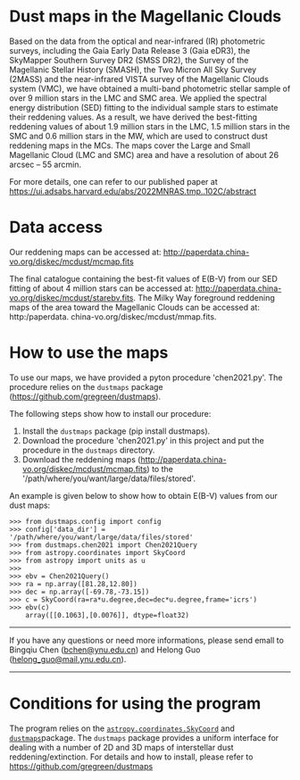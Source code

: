 # Dust maps in the Magellanic Clouds

Based on the data from the optical and near-infrared (IR) photometric surveys, including the Gaia Early Data Release 3 (Gaia eDR3), the SkyMapper Southern Survey DR2 (SMSS DR2), the Survey of the Magellanic Stellar History (SMASH), the Two Micron All Sky Survey (2MASS) and the near-infrared VISTA survey of the Magellanic Clouds system (VMC), we have obtained a multi-band photometric stellar sample of over 9 million stars in the LMC and SMC area. We applied the spectral energy distribution (SED) fitting to the individual sample stars to estimate their reddening values. As a result, we have derived the best-fitting reddening values of about 1.9 million stars in the LMC, 1.5 million stars in the SMC and 0.6 million stars in the MW, which are used to construct dust reddening maps in the MCs. The maps cover the Large and Small Magellanic Cloud (LMC and SMC) area and have a resolution of about 26 arcsec – 55 arcmin.

For more details, one can refer to our published paper at https://ui.adsabs.harvard.edu/abs/2022MNRAS.tmp..102C/abstract

# Data access

Our reddening maps can be accessed at: http://paperdata.china-vo.org/diskec/mcdust/mcmap.fits

The final catalogue containing the best-fit values of E(B-V) from our SED fitting of about 4 million stars can be accessed at: http://paperdata.china-vo.org/diskec/mcdust/starebv.fits. The Milky Way foreground reddening maps of the area toward the Magellanic Clouds can be accessed at: http:/paperdata. china-vo.org/diskec/mcdust/mmap.fits.
# How to use the maps

To use our maps, we have provided a pyton procedure 'chen2021.py'. The procedure relies on the `dustmaps` package (https://github.com/gregreen/dustmaps).

The following steps show how to install our procedure:
1. Install the `dustmaps` package (pip install dustmaps).
2. Download the procedure 'chen2021.py' in this project and put the procedure in the `dustmaps` directory. 
3. Download the reddening maps (http://paperdata.china-vo.org/diskec/mcdust/mcmap.fits) to the '/path/where/you/want/large/data/files/stored'.


An example is given below to show how to obtain E(B-V) values from our dust maps:

    >>> from dustmaps.config import config
    >>> config['data_dir'] = '/path/where/you/want/large/data/files/stored'
    >>> from dustmaps.chen2021 import Chen2021Query
    >>> from astropy.coordinates import SkyCoord
    >>> from astropy import units as u
    >>>
    >>> ebv = Chen2021Query()
    >>> ra = np.array([81.28,12.80])
    >>> dec = np.array([-69.78,-73.15])
    >>> c = SkyCoord(ra=ra*u.degree,dec=dec*u.degree,frame='icrs')  
    >>> ebv(c)
        array([[0.1063],[0.0076]], dtype=float32) 
     
--------------------------------------------------------------------------------
If you have any questions or need more informations, please send emall to Bingqiu Chen (bchen@ynu.edu.cn) and Helong Guo (helong_guo@mail.ynu.edu.cn).

--------------------------------------------------------------------------------

# Conditions for using the program

The program relies on the [`astropy.coordinates.SkyCoord`](http://docs.astropy.org/en/stable/api/astropy.coordinates.SkyCoord.html#astropy.coordinates.SkyCoord) and [`dustmaps`](https://github.com/gregreen/dustmaps)package. 
The `dustmaps` package provides a uniform interface for dealing with a number of 2D and 3D maps of interstellar dust reddening/extinction. For details and how to install, please refer to https://github.com/gregreen/dustmaps
